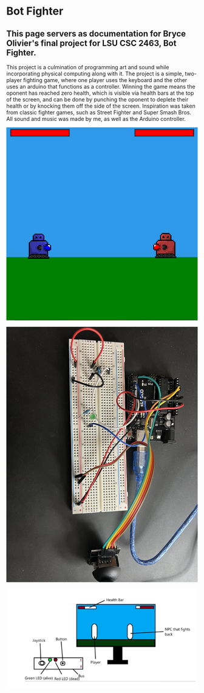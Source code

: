 # Bot Fighter
## This page servers as documentation for Bryce Olivier's final project for LSU CSC 2463, Bot Fighter.

This project is a culmination of programming art and sound while incorporating physical computing along with it. The project is a simple, two-player fighting game, where one player uses the keyboard and the other uses an arduino that functions as a controller. Winning the game means the oponent has reached zero health, which is visible via health bars at the top of the screen, and can be done by punching the oponent to deplete their health or by knocking them off the side of the screen. Inspiration was taken from classic fighter games, such as Street Fighter and Super Smash Bros. All sound and music was made by me, as well as the Arduino controller.

![Image of game being played](https://github.com/Brythe40/Brythe40.github.io/blob/main/assets/game.PNG)


![Image of Arduino controller](https://github.com/Brythe40/Brythe40.github.io/blob/main/assets/Arduino.jpg)


![Image of original sketch](https://github.com/Brythe40/Brythe40.github.io/blob/main/assets/first%20sketch.PNG)
